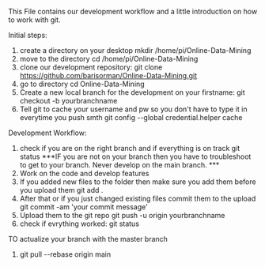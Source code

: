 This File contains our development workflow and a little introduction on how to work with git.

Initial steps:
1. create a directory on your desktop
    mkdir /home/pi/Online-Data-Mining
2. move to the directory
    cd /home/pi/Online-Data-Mining    
3. clone our development repository:
    git clone https://github.com/barisorman/Online-Data-Mining.git
4. go to directory
    cd Online-Data-Mining
5. Create a new local branch for the development on your firstname:
    git checkout -b yourbranchname
6. Tell git to cache your username and pw so you don't have to type it in everytime you push smth
    git config --global credential.helper cache

Development Workflow:
1. check if you are on the right branch and if everything is on track
    git status
    ***IF you are not on your branch then you have to troubleshoot to get to your branch. Never develop on the main branch. ***
2. Work on the code and develop features
3. If you added new files to the folder then make sure you add them before you upload them
    git add . 
4. After that or if you just changed existing files commit them to the upload
    git commit -am 'your commit message'
5. Upload them to the git repo
    git push -u origin yourbranchname
6. check if evrything worked:
    git status

TO actualize your branch with the master branch
1. git pull --rebase origin main 

